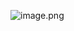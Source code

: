 ![image.png](https://yaaame-1317851743.cos.ap-beijing.myqcloud.com/undefinedPasted%20image%2020230321233139.png)
